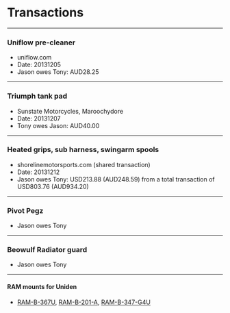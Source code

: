 # Transactions

----

### Uniflow pre-cleaner
* uniflow.com
* Date: 20131205
* Jason owes Tony: AUD28.25

----

### Triumph tank pad
* Sunstate Motorcycles, Maroochydore
* Date: 20131207
* Tony owes Jason: AUD40.00

----

### Heated grips, sub harness, swingarm spools
* shorelinemotorsports.com (shared transaction)
* Date: 20131212
* Jason owes Tony: USD213.88 (AUD248.59) from a total transaction of USD803.76 (AUD934.20)

----

### Pivot Pegz
* Jason owes Tony

----

### Beowulf Radiator guard
* Jason owes Tony

----

#### RAM mounts for Uniden
* [RAM-B-367U](http://www.ja-gps.com.au/RAM/ram-b-367u/), [RAM-B-201-A](http://www.ja-gps.com.au/RAM/ram-b-201-a/), [RAM-B-347-G4U](http://www.ja-gps.com.au/RAM/ram-b-347-g4u/)
